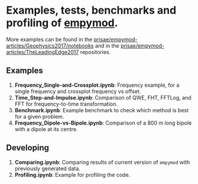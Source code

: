 # Examples, tests, benchmarks and profiling of [empymod](https://github.com/prisae/empymod).

More examples can be found in the
[prisae/empymod-articles/Geophysics2017/notebooks](https://github.com/prisae/empymod-articles/Geophysics2017/notebooks)
and in the
[prisae/empymod-articles/TheLeadingEdge2017](https://github.com/prisae/empymod-articles/TheLeadingEdge2017) repositories.

## Examples

1. **Frequency_Single-and-Crossplot.ipynb**: Frequency example, for a single frequency and crossplot frequency vs offset.
2. **Time_Step-and-Impulse.ipynb**: Comparison of QWE, FHT, FFTLog, and FFT for frequency-to-time transformation.
3. **Benchmark.ipynb**: Example benchmark to check which method is best for a given problem.
4. **Frequency_Dipole-vs-Bipole.ipynb**: Comparison of a 800 m long bipole with a dipole at its centre.

## Developing

1. **Comparing.ipynb**: Comparing results of current version of `empymod` with previously generated data.
2. **Profiling.ipynb**: Example for profiling the code.
